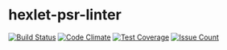 # hexlet-psr-linter

[![Build Status](https://travis-ci.org/komissarovea/hexlet-psr-linter.svg?branch=master)](https://travis-ci.org/komissarovea/hexlet-psr-linter)
[![Code Climate](https://codeclimate.com/github/komissarovea/hexlet-psr-linter/badges/gpa.svg)](https://codeclimate.com/github/komissarovea/hexlet-psr-linter)
[![Test Coverage](https://codeclimate.com/github/komissarovea/hexlet-psr-linter/badges/coverage.svg)](https://codeclimate.com/github/komissarovea/hexlet-psr-linter/coverage)
[![Issue Count](https://codeclimate.com/github/komissarovea/hexlet-psr-linter/badges/issue_count.svg)](https://codeclimate.com/github/komissarovea/hexlet-psr-linter)
